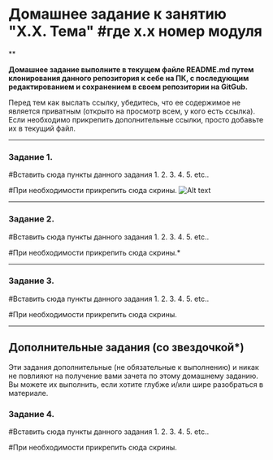 # Домашнее задание к занятию "X.X. Тема" #где х.х номер модуля

**

**Домашнее задание выполните в текущем файле README.md путем клонирования данного репозитория к себе на ПК, с последующим редактированием и сохранением в своем репозитории на GitGub.**

Перед тем как выслать ссылку, убедитесь, что ее содержимое не является приватным (открыто на просмотр всем, у кого есть ссылка). Если необходимо прикрепить дополнительные ссылки, просто добавьте их в текущий файл.

---

### Задание 1.

#Вставить сюда пункты данного задания
1.
2.
3.
4.
5.
etc..

#При необходимости прикрепить сюда скрины.
![Alt text](https://github.com/dmitriy-tomin/pattern_hw/screen-01.png?raw=true)

---

### Задание 2.

#Вставить сюда пункты данного задания
1.
2.
3.
4.
5.
etc..

#При необходимости прикрепить сюда скрины.*

---
### Задание 3.

#Вставить сюда пункты данного задания
1.
2.
3.
4.
5.
etc..

#При необходимости прикрепить сюда скрины.

---
## Дополнительные задания (со звездочкой*)

Эти задания дополнительные (не обязательные к выполнению) и никак не повлияют на получение вами зачета по этому домашнему заданию. Вы можете их выполнить, если хотите глубже и/или шире разобраться в материале.

### Задание 4.

#Вставить сюда пункты данного задания
1.
2.
3.
4.
5.
etc..

#При необходимости прикрепить сюда скрины.

